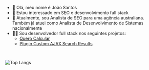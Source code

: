 - 👋 Olá, meu nome é João Santos
- 🧠 Estou interessado em SEO e desenvolvimento full stack
- 💼 Atualmente, sou Analista de SEO para uma agência australiana. Também já atuei como Analista de Desenvolvimento de Sistemas nacionalmente
- 👨‍💻 Sou desenvolvedor full stack nos seguintes projetos:
  <ul><li><a href="https://querocalcular.com.br/" target="_blank" target="noopener noreferrer">Quero Calcular</a></li>
  <li><a href="https://br.wordpress.org/plugins/custom-ajax-search-results/" target="_blank" target="noopener noreferrer">Plugin Custom AJAX Search Results</a></li></ul>

<br/>

![Top Langs](https://github-readme-stats.vercel.app/api/top-langs/?username=joaosantos-dev)
